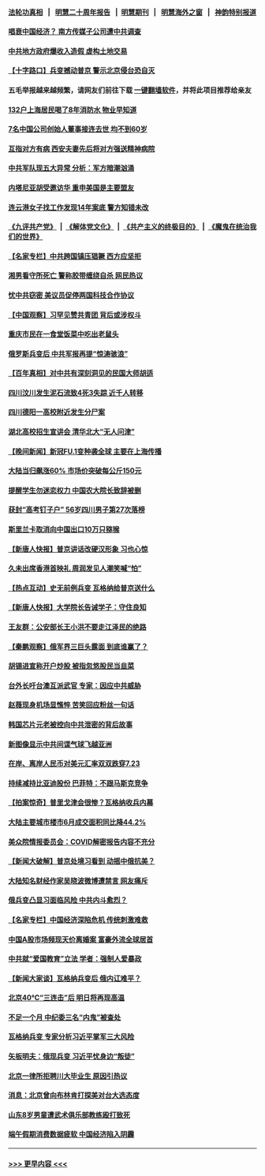 #### [法轮功真相](https://github.com/gfw-breaker/truth/blob/master/README.md?t=0) &nbsp;&nbsp;|&nbsp;&nbsp; [明慧二十周年报告](https://github.com/gfw-breaker/mh-reports/blob/master/README.md?t=0) &nbsp;&nbsp;|&nbsp;&nbsp;[明慧期刊](https://github.com/gfw-breaker/mh-qikan) &nbsp;&nbsp;|&nbsp;&nbsp; [明慧海外之窗](https://github.com/gfw-breaker/mh-news/blob/master/README.md?t=0) &nbsp;&nbsp;|&nbsp;&nbsp; [神韵特别报道](https://github.com/gfw-breaker/mh-news/blob/master/shenyun.md?t=0)
#### [唱衰中国经济？ 南方传媒子公司遭中共调查](../pages/nsc413/n14023759.md?t=06280643) 
#### [中共地方政府爆收入造假 虚构土地交易](../pages/nsc413/n14023716.md?t=06280643) 
#### [【十字路口】兵变撼动普京 警示北京侵台恐自灭](../pages/nsc413/n14023496.md?t=06280643) 
#### 五毛举报越来越频繁，请网友们前往下载 [一键翻墙软件](https://github.com/gfw-breaker/ssr-accounts)，并将此项目推荐给亲友
#### [132户上海居民喝了8年消防水 物业早知道](../pages/nsc413/n14023586.md?t=06280643) 
#### [7名中国公司创始人董事接连去世 均不到60岁](../pages/nsc413/n14023738.md?t=06280643) 
#### [互指对方有病 西安夫妻先后将对方强送精神病院](../pages/nsc413/n14023702.md?t=06280643) 
#### [中共军队现五大异常 分析：军方暗潮汹涌](../pages/nsc413/n14023719.md?t=06280643) 
#### [内塔尼亚胡受邀访华 重申美国是主要盟友](../pages/nsc413/n14023686.md?t=06280643) 
#### [连云港女子找工作发现14年案底 警方知错未改](../pages/nsc413/n14023587.md?t=06280643) 
#### [《九评共产党》](https://github.com/begood0513/9ping.md/blob/master/README.md) &nbsp;|&nbsp; [《解体党文化》](../../../../jtdwh.md/blob/master/README.md)  &nbsp;|&nbsp; [《共产主义的终极目的》](../../../../gczydzjmd.md/blob/master/README.md) &nbsp;|&nbsp; [《魔鬼在统治我们的世界》](../../../../mgztzwmdsj.md/blob/master/README.md) 
#### [【名家专栏】中共跨国镇压猖獗 西方应坚拒](../pages/nsc413/n14023547.md?t=06280643) 
#### [湘男看守所死亡 警称胶带缠绕自杀 网民热议](../pages/nsc413/n14023415.md?t=06280643) 
#### [忧中共窃密 美议员促停两国科技合作协议](../pages/nsc413/n14023621.md?t=06280643) 
#### [【中国观察】习罕见赞共青团 背后或涉权斗](../pages/nsc413/n14023365.md?t=06280643) 
#### [重庆市民在一食堂饭菜中吃出老鼠头](../pages/nsc413/n14023468.md?t=06280643) 
#### [俄罗斯兵变后 中共军报再提“惊涛骇浪”](../pages/nsc413/n14023471.md?t=06280643) 
#### [【百年真相】对中共有深刻洞见的民国大师胡适](../pages/nsc413/n14019168.md?t=06280643) 
#### [四川汶川发生泥石流致4死3失踪 近千人转移](../pages/nsc413/n14023413.md?t=06280643) 
#### [四川德阳一高校附近发生分尸案](../pages/nsc413/n14023420.md?t=06280643) 
#### [湖北高校招生宣讲会 清华北大“无人问津”](../pages/nsc413/n14023392.md?t=06280643) 
#### [【晚间新闻】新冠FU.1变种袭全球 主要在上海传播](../pages/nsc413/n14023399.md?t=06280643) 
#### [大陆当归飙涨60% 市场价突破每公斤150元](../pages/nsc413/n14023318.md?t=06280643) 
#### [提醒学生勿迷恋权力 中国农大院长致辞被删](../pages/nsc413/n14023319.md?t=06280643) 
#### [获封“高考钉子户” 56岁四川男子第27次落榜](../pages/nsc413/n14023266.md?t=06280643) 
#### [斯里兰卡取消向中国出口10万只猕猴](../pages/nsc413/n14023220.md?t=06280643) 
#### [【新唐人快报】普京讲话改硬汉形象 习也心惊](../pages/nsc413/n14023165.md?t=06280643) 
#### [久未出席香港首映礼 周润发见人潮笑喊“怕”](../pages/nsc413/n14023143.md?t=06280643) 
#### [【热点互动】史无前例兵变 瓦格纳给普京送什么](../pages/nsc413/n14023160.md?t=06280643) 
#### [【新唐人快报】大学院长告诫学子：守住良知](../pages/nsc413/n14023240.md?t=06280643) 
#### [王友群：公安部长王小洪不要走江泽民的绝路](../pages/nsc413/n14023124.md?t=06280643) 
#### [【秦鹏观察】俄军界三巨头露面 到底谁赢了？](../pages/nsc413/n14023122.md?t=06280643) 
#### [胡锡进宣称开户炒股 被指忽悠股民当韭菜](../pages/nsc413/n14023139.md?t=06280643) 
#### [台外长吁台澳互派武官 专家：因应中共威胁](../pages/nsc413/n14022705.md?t=06280643) 
#### [赵薇现身机场显憔悴 苦笑回应粉丝一句话](../pages/nsc413/n14023107.md?t=06280643) 
#### [韩国芯片元老被控向中共泄密的背后故事](../pages/nsc413/n14023102.md?t=06280643) 
#### [新图像显示中共间谍气球飞越亚洲](../pages/nsc413/n14023077.md?t=06280643) 
#### [在岸、离岸人民币对美元汇率双双跌穿7.23](../pages/nsc413/n14023051.md?t=06280643) 
#### [持续减持比亚迪股份 巴菲特：不跟马斯克竞争](../pages/nsc413/n14023026.md?t=06280643) 
#### [【拍案惊奇】普⾥戈津会很惨？瓦格纳收兵内幕](../pages/nsc413/n14023072.md?t=06280643) 
#### [大陆主要城市楼市6月成交面积同比降44.2%](../pages/nsc413/n14023053.md?t=06280643) 
#### [美众院情报委员会：COVID解密报告内容不充分](../pages/nsc413/n14023057.md?t=06280643) 
#### [【新闻大破解】普京处境习看到 动摇中俄抗美？](../pages/nsc413/n14023035.md?t=06280643) 
#### [大陆知名财经作家吴晓波微博遭禁言 网友痛斥](../pages/nsc413/n14022794.md?t=06280643) 
#### [俄兵变凸显习面临风险 中共内斗愈烈？](../pages/nsc413/n14023058.md?t=06280643) 
#### [【名家专栏】中国经济深陷危机 传统刺激难救](../pages/nsc413/n14022077.md?t=06280643) 
#### [中国A股市场频现天价离婚案 富豪外流全球居首](../pages/nsc413/n14023008.md?t=06280643) 
#### [中共就“爱国教育”立法 学者：强制人爱暴政](../pages/nsc413/n14022877.md?t=06280643) 
#### [【新闻大家谈】瓦格纳兵变后 俄内讧难平？](../pages/nsc413/n14022915.md?t=06280643) 
#### [北京40℃“三连击”后 明日将再现高温](../pages/nsc413/n14022884.md?t=06280643) 
#### [不足一个月 中纪委三名“内鬼”被查处](../pages/nsc413/n14022820.md?t=06280643) 
#### [瓦格纳兵变 专家分析习近平掌军三大风险](../pages/nsc413/n14022816.md?t=06280643) 
#### [矢板明夫：俄现兵变 习近平忧身边“叛徒”](../pages/nsc413/n14022826.md?t=06280643) 
#### [北京一律所拒聘川大毕业生 原因引热议](../pages/nsc413/n14022814.md?t=06280643) 
#### [消息：北京曾向布林肯打探美对台大选态度](../pages/nsc413/n14022811.md?t=06280643) 
#### [山东8岁男童遭武术俱乐部教练殴打致死](../pages/nsc413/n14022580.md?t=06280643) 
#### [端午假期消费数据疲软 中国经济陷入阴霾](../pages/nsc413/n14022763.md?t=06280643) 

----
#### [ >>> 更早内容 <<< ](../indexes/nsc413-earlier.md)
